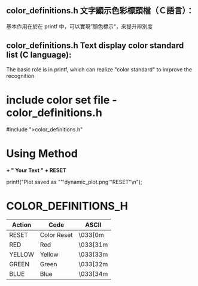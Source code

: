 color_definitions.h 文字顯示色彩標頭檔（Ｃ語言）：
-

基本作用在於在 printf 中，可以實現”顏色標示“，來提升辨別度

color_definitions.h Text display color standard list (C language):
-

The basic role is in printf, which can realize "color standard" to improve the recognition


# include color set file - color_definitions.h
#include "<path>>color_definitions.h"

# Using Method

**<color> + " Your Text " + RESET**

printf("Plot saved as "<color>"'dynamic_plot.png'"RESET"\n");


# COLOR_DEFINITIONS_H 

| Action | Code | ASCII |  
|-------|-------|-------|
| RESET | Color Reset | \033[0m |
| RED | Red | \033[31m| 
| YELLOW | Yellow | \033[33m | 
| GREEN | Green | \033[32m | 
| BLUE | Blue | \033[34m | 